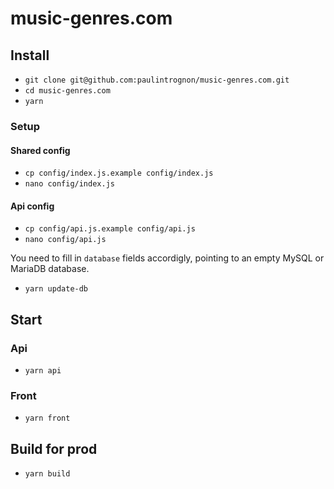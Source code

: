 # music-genres.com

## Install

- `git clone git@github.com:paulintrognon/music-genres.com.git`
- `cd music-genres.com`
- `yarn`

### Setup

#### Shared config
- `cp config/index.js.example config/index.js`
- `nano config/index.js`

#### Api config
- `cp config/api.js.example config/api.js`
- `nano config/api.js`

You need to fill in `database` fields accordigly, pointing to an empty MySQL or MariaDB database.

- `yarn update-db`

## Start

### Api

- `yarn api`

### Front

- `yarn front`

## Build for prod

- `yarn build`
